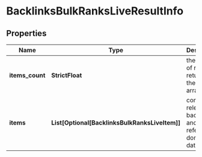 # BacklinksBulkRanksLiveResultInfo


## Properties

| Name | Type | Description | Notes |
|------------ | ------------- | ------------- | -------------|
**items_count** | **StrictFloat** | the number of results returned in the items array |[optional]|
**items** | **List[Optional[BacklinksBulkRanksLiveItem]]** | contains relevant backlinks and referring domains data |[optional]|
